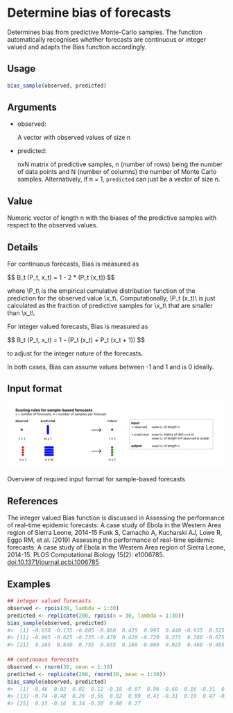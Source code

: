 # Determine bias of forecasts

Determines bias from predictive Monte-Carlo samples. The function
automatically recognises whether forecasts are continuous or integer
valued and adapts the Bias function accordingly.

## Usage

``` r
bias_sample(observed, predicted)
```

## Arguments

- observed:

  A vector with observed values of size n

- predicted:

  nxN matrix of predictive samples, n (number of rows) being the number
  of data points and N (number of columns) the number of Monte Carlo
  samples. Alternatively, if n = 1, `predicted` can just be a vector of
  size n.

## Value

Numeric vector of length n with the biases of the predictive samples
with respect to the observed values.

## Details

For continuous forecasts, Bias is measured as

\$\$ B_t (P_t, x_t) = 1 - 2 \* (P_t (x_t)) \$\$

where \\P_t\\ is the empirical cumulative distribution function of the
prediction for the observed value \\x_t\\. Computationally, \\P_t
(x_t)\\ is just calculated as the fraction of predictive samples for
\\x_t\\ that are smaller than \\x_t\\.

For integer valued forecasts, Bias is measured as

\$\$ B_t (P_t, x_t) = 1 - (P_t (x_t) + P_t (x_t + 1)) \$\$

to adjust for the integer nature of the forecasts.

In both cases, Bias can assume values between -1 and 1 and is 0 ideally.

## Input format

![](figures/metrics-sample.png)

Overview of required input format for sample-based forecasts

## References

The integer valued Bias function is discussed in Assessing the
performance of real-time epidemic forecasts: A case study of Ebola in
the Western Area region of Sierra Leone, 2014-15 Funk S, Camacho A,
Kucharski AJ, Lowe R, Eggo RM, et al. (2019) Assessing the performance
of real-time epidemic forecasts: A case study of Ebola in the Western
Area region of Sierra Leone, 2014-15. PLOS Computational Biology 15(2):
e1006785.
[doi:10.1371/journal.pcbi.1006785](https://doi.org/10.1371/journal.pcbi.1006785)

## Examples

``` r
## integer valued forecasts
observed <- rpois(30, lambda = 1:30)
predicted <- replicate(200, rpois(n = 30, lambda = 1:30))
bias_sample(observed, predicted)
#>  [1] -0.650 -0.135 -0.805 -0.660  0.425  0.995  0.440 -0.935  0.525 -0.630
#> [11] -0.965 -0.625 -0.735 -0.470  0.420 -0.720  0.275  0.380 -0.675  0.480
#> [21]  0.165  0.840  0.755  0.035  0.160 -0.860  0.025  0.460 -0.405  0.915

## continuous forecasts
observed <- rnorm(30, mean = 1:30)
predicted <- replicate(200, rnorm(30, mean = 1:30))
bias_sample(observed, predicted)
#>  [1] -0.46  0.02  0.02  0.12 -0.18 -0.07  0.96 -0.60  0.16 -0.31  0.79  0.49
#> [13] -0.74 -0.48  0.26 -0.56  0.82  0.89  0.41 -0.31  0.19  0.47 -0.85  0.32
#> [25]  0.15 -0.16  0.34 -0.30  0.80  0.27
```
